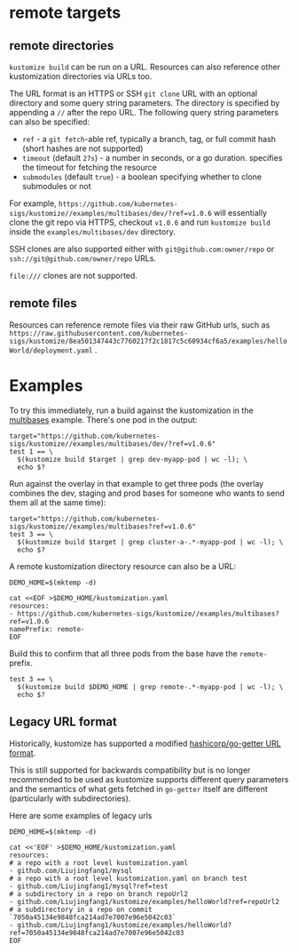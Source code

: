 # remote targets

## remote directories

`kustomize build` can be run on a URL. Resources can also reference other
kustomization directories via URLs too.

The URL format is an HTTPS or SSH `git clone` URL with an optional directory and
some query string parameters. The directory is specified by appending a `//`
after the repo URL. The following query string parameters can also be specified:

 * `ref` - a `git fetch`-able ref, typically a branch, tag, or full commit hash
   (short hashes are not supported)
 * `timeout` (default `27s`) - a number in seconds, or a go duration. specifies
   the timeout for fetching the resource
 * `submodules` (default `true`) - a boolean specifying whether to clone
   submodules or not

For example,
`https://github.com/kubernetes-sigs/kustomize//examples/multibases/dev/?ref=v1.0.6`
will essentially clone the git repo via HTTPS, checkout `v1.0.6` and run
`kustomize build` inside the `examples/multibases/dev` directory.

SSH clones are also supported either with `git@github.com:owner/repo` or
`ssh://git@github.com/owner/repo` URLs.

`file:///` clones are not supported.

## remote files
Resources can reference remote files via their raw GitHub urls, such
as `https://raw.githubusercontent.com/kubernetes-sigs/kustomize/8ea501347443c7760217f2c1817c5c60934cf6a5/examples/helloWorld/deployment.yaml`
.

# Examples

To try this immediately, run a build against the kustomization
in the [multibases](multibases/README.md) example.  There's
one pod in the output:

<!-- @remoteOverlayBuild @testAgainstLatestRelease -->
```
target="https://github.com/kubernetes-sigs/kustomize//examples/multibases/dev/?ref=v1.0.6"
test 1 == \
  $(kustomize build $target | grep dev-myapp-pod | wc -l); \
  echo $?
```

Run against the overlay in that example to get three pods
(the overlay combines the dev, staging and prod bases for
someone who wants to send them all at the same time):

<!-- @remoteBuild @testAgainstLatestRelease -->
```
target="https://github.com/kubernetes-sigs/kustomize//examples/multibases?ref=v1.0.6"
test 3 == \
  $(kustomize build $target | grep cluster-a-.*-myapp-pod | wc -l); \
  echo $?
```

A remote kustomization directory resource can also be a URL:

<!-- @createOverlay @testAgainstLatestRelease -->
```
DEMO_HOME=$(mktemp -d)

cat <<EOF >$DEMO_HOME/kustomization.yaml
resources:
- https://github.com/kubernetes-sigs/kustomize//examples/multibases?ref=v1.0.6
namePrefix: remote-
EOF
```

Build this to confirm that all three pods from the base
have the `remote-` prefix.

<!-- @remoteBases @testAgainstLatestRelease -->
```
test 3 == \
  $(kustomize build $DEMO_HOME | grep remote-.*-myapp-pod | wc -l); \
  echo $?
```

## Legacy URL format

Historically, kustomize has supported a modified [hashicorp/go-getter URL format](https://github.com/hashicorp/go-getter#url-format).

This is still supported for backwards compatibility but is no longer recommended
to be used as kustomize supports different query parameters and the semantics of
what gets fetched in `go-getter` itself are different (particularly with
subdirectories).

Here are some examples of legacy urls

<!-- @createOverlay @testAgainstLatestRelease -->
```
DEMO_HOME=$(mktemp -d)

cat <<'EOF' >$DEMO_HOME/kustomization.yaml
resources:
# a repo with a root level kustomization.yaml
- github.com/Liujingfang1/mysql
# a repo with a root level kustomization.yaml on branch test
- github.com/Liujingfang1/mysql?ref=test
# a subdirectory in a repo on branch repoUrl2
- github.com/Liujingfang1/kustomize/examples/helloWorld?ref=repoUrl2
# a subdirectory in a repo on commit `7050a45134e9848fca214ad7e7007e96e5042c03`
- github.com/Liujingfang1/kustomize/examples/helloWorld?ref=7050a45134e9848fca214ad7e7007e96e5042c03
EOF
```
